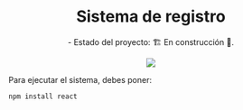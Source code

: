 <h1 align="center"> Sistema de registro </h1>

<p align="center">- Estado del proyecto: 🏗️ En construcción 🚧.

<p align="center">
<img src=https://img.shields.io/badge/Estado-en%20construcci%C3%B3n-yellow>
</p>


Para ejecutar el sistema, debes poner:

```npm install react```
